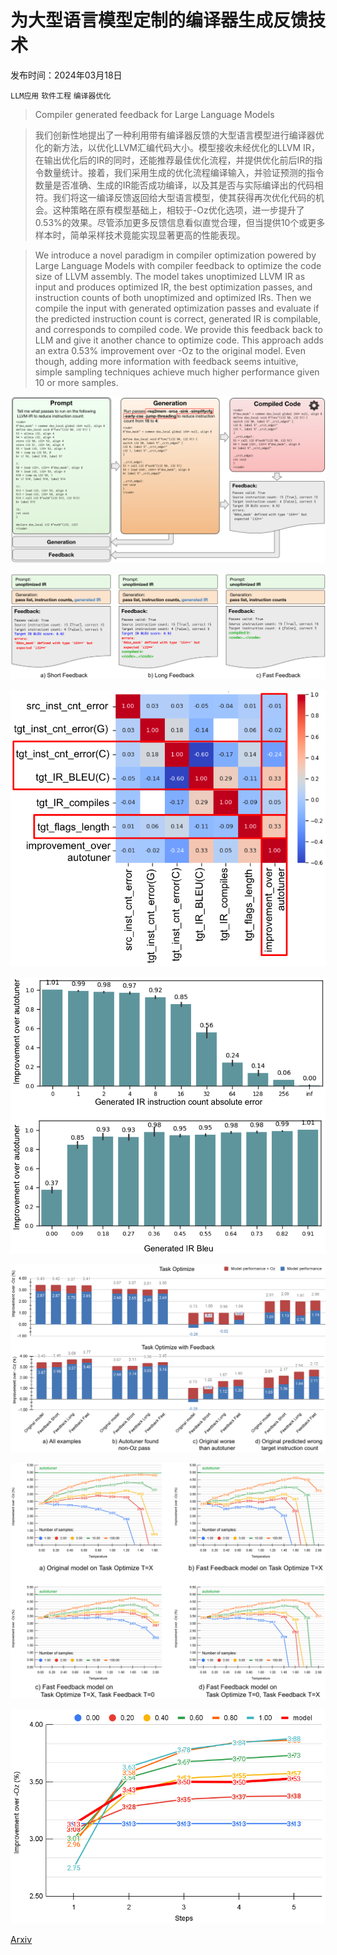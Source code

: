 # 为大型语言模型定制的编译器生成反馈技术

发布时间：2024年03月18日

`LLM应用` `软件工程` `编译器优化`

> Compiler generated feedback for Large Language Models

> 我们创新性地提出了一种利用带有编译器反馈的大型语言模型进行编译器优化的新方法，以优化LLVM汇编代码大小。模型接收未经优化的LLVM IR，在输出优化后的IR的同时，还能推荐最佳优化流程，并提供优化前后IR的指令数量统计。接着，我们采用生成的优化流程编译输入，并验证预测的指令数量是否准确、生成的IR能否成功编译，以及其是否与实际编译出的代码相符。我们将这一编译反馈返回给大型语言模型，使其获得再次优化代码的机会。这种策略在原有模型基础上，相较于-Oz优化选项，进一步提升了0.53%的效果。尽管添加更多反馈信息看似直觉合理，但当提供10个或更多样本时，简单采样技术竟能实现显著更高的性能表现。

> We introduce a novel paradigm in compiler optimization powered by Large Language Models with compiler feedback to optimize the code size of LLVM assembly. The model takes unoptimized LLVM IR as input and produces optimized IR, the best optimization passes, and instruction counts of both unoptimized and optimized IRs. Then we compile the input with generated optimization passes and evaluate if the predicted instruction count is correct, generated IR is compilable, and corresponds to compiled code. We provide this feedback back to LLM and give it another chance to optimize code. This approach adds an extra 0.53% improvement over -Oz to the original model. Even though, adding more information with feedback seems intuitive, simple sampling techniques achieve much higher performance given 10 or more samples.

![为大型语言模型定制的编译器生成反馈技术](../../../paper_images/2403.14714/feedback_model.png)

![为大型语言模型定制的编译器生成反馈技术](../../../paper_images/2403.14714/feedbacks1.png)

![为大型语言模型定制的编译器生成反馈技术](../../../paper_images/2403.14714/correlation_heatmap.png)

![为大型语言模型定制的编译器生成反馈技术](../../../paper_images/2403.14714/correlated_bars.png)

![为大型语言模型定制的编译器生成反馈技术](../../../paper_images/2403.14714/models_comparison.png)

![为大型语言模型定制的编译器生成反馈技术](../../../paper_images/2403.14714/sampling_plot1.png)

![为大型语言模型定制的编译器生成反馈技术](../../../paper_images/2403.14714/bridge_steps.png)

[Arxiv](https://arxiv.org/abs/2403.14714)
